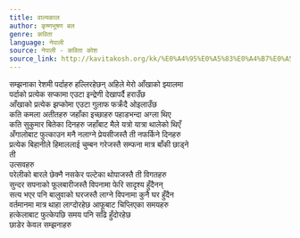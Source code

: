 ```yaml
---
title: वाल्यकाल
author: कृष्णभूषण बल
genre: कविता
language: नेपाली
source: नेपाली - कविता कोश
source_link: http://kavitakosh.org/kk/%E0%A4%95%E0%A5%83%E0%A4%B7%E0%A5%8D%E0%A4%A3%E0%A4%AD%E0%A5%82%E0%A4%B7%E0%A4%A3_%E0%A4%AC%E0%A4%B2
---
```


सम्झनाका रेशमी पर्दाहरु हल्लिरहेछन् अहिले मेरो आँखाको झ्यालमा  
पर्दाको प्रत्येक सप्कामा एउटा इन्द्रेणी देखापर्दै हराउँछ  
आँखाको प्रत्येक झप्कोमा एउटा गुलाफ फक्रँदै ओइलाउँछ  
कति कमला अतीतहरु जहाँका इच्छाहरु पहाडभन्दा अग्ला थिए  
कति सुकुमार बितेका दिनहरु जहाँबाट मैले यत्रो यात्रा थालेको थिएँ  
अँगालोबाट फुत्काउन मनै नलाग्ने प्रेयसीजस्तै ती नफर्किने दिनहरु  
प्रत्येक बिहानीले हिमाललाई चुम्बन गरेजस्तै सम्फना मात्र बाँकी छाड्ने  
ती  
उत्सवहरु  
परेलीको बारले छेक्नै नसकेर पल्टेका थोपाजस्तै ती विगतहरु  
सुन्दर सपनाको फूलबारीजस्तै विपनामा फेरि सादृश्य हुँदैनन्  
सत्य भएर पनि बालुवाको घरजस्तै लाग्ने विपनामा कुनै घर हुँदैन  
वर्तमानमा मात्र थाहा लाग्दोरहेछ आफूबाट चिप्लिएका समयहरु  
हत्केलाबाट फुत्केपछि समय पनि साँढे हुँदोरहेछ  
छाडेर केवल सम्झनाहरु
